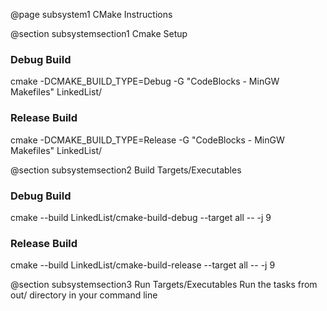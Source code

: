 
@page subsystem1 CMake Instructions

@section subsystemsection1 Cmake Setup
### Debug Build
cmake -DCMAKE_BUILD_TYPE=Debug -G "CodeBlocks - MinGW Makefiles" LinkedList/

### Release Build
cmake -DCMAKE_BUILD_TYPE=Release -G "CodeBlocks - MinGW Makefiles" LinkedList/

@section subsystemsection2 Build Targets/Executables

### Debug Build
cmake --build LinkedList/cmake-build-debug --target all -- -j 9

### Release Build
cmake --build LinkedList/cmake-build-release --target all -- -j 9

@section subsystemsection3 Run Targets/Executables
Run the tasks from out/ directory in your command line
